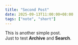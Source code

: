```yaml
---
title: "Second Post"
date: 2025-09-13T11:00:00+08:00
tags: ["note", "short"]
---
```


This is another simple post.  
Just to test **Archive** and **Search**.
